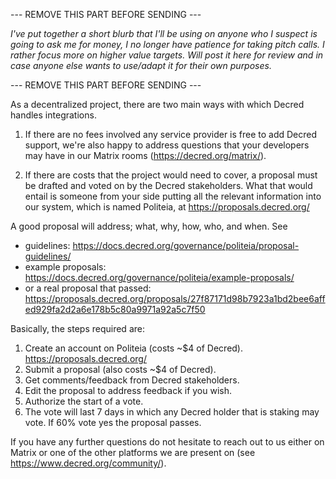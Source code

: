 --- REMOVE THIS PART BEFORE SENDING ---

_I've put together a short blurb that I'll be using on anyone who I suspect is going to ask me for money, I no longer have patience for taking pitch calls. I rather focus more on higher value targets. Will post it here for review and in case anyone else wants to use/adapt it for their own purposes._

--- REMOVE THIS PART BEFORE SENDING ---

As a decentralized project, there are two main ways with which Decred handles integrations.

1. If there are no fees involved any service provider is free to add Decred support, we're also happy to address questions that your developers may have in our Matrix rooms (https://decred.org/matrix/).

2. If there are costs that the project would need to cover, a proposal must be drafted and voted on by the Decred stakeholders. What that would entail is someone from your side putting all the relevant information into our system, which is named Politeia, at https://proposals.decred.org/

A good proposal will address; what, why, how, who, and when. See

* guidelines: https://docs.decred.org/governance/politeia/proposal-guidelines/
* example proposals: https://docs.decred.org/governance/politeia/example-proposals/
* or a real proposal that passed: https://proposals.decred.org/proposals/27f87171d98b7923a1bd2bee6affed929fa2d2a6e178b5c80a9971a92a5c7f50

Basically, the steps required are:

1. Create an account on Politeia (costs ~$4 of Decred).
   https://proposals.decred.org/
2. Submit a proposal (also costs ~$4 of Decred).
3. Get comments/feedback from Decred stakeholders.
4. Edit the proposal to address feedback if you wish.
5. Authorize the start of a vote.
6. The vote will last 7 days in which any Decred holder that is staking may vote. If 60% vote yes the proposal passes.

If you have any further questions do not hesitate to reach out to us either on Matrix or one of the other platforms we are present on (see https://www.decred.org/community/).
